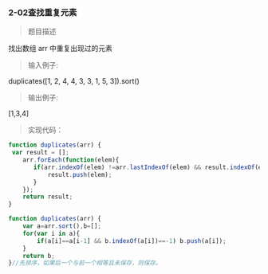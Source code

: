### 2-02查找重复元素

> 题目描述

找出数组 arr 中重复出现过的元素  


>输入例子:

duplicates([1, 2, 4, 4, 3, 3, 1, 5, 3]).sort()

>输出例子:

[1,3,4]

> 实现代码：


``` js
function duplicates(arr) {
 var result = [];
    arr.forEach(function(elem){
       if(arr.indexOf(elem) !=arr.lastIndexOf(elem) && result.indexOf(elem) == -1){
           result.push(elem);
       }
    });
    return result;
}
```

``` js
function duplicates(arr) {
    var a=arr.sort(),b=[];
    for(var i in a){
        if(a[i]==a[i-1] && b.indexOf(a[i])==-1) b.push(a[i]); 
    }
    return b;
}//先排序，如果后一个与前一个相等且未保存，则保存。
```
